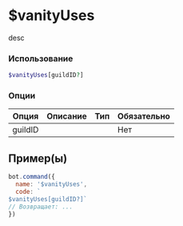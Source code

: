 # $vanityUses
desc
### Использование
```php
$vanityUses[guildID?]
```

### Опции

| Опция | Описание | Тип | Обязательно |
|--------|-------------|------|----------|
| guildID |  |  | Нет |  
## Пример(ы)

```javascript
bot.command({
  name: '$vanityUses',
  code: `
$vanityUses[guildID?]`
// Возвращает: ...
})
```